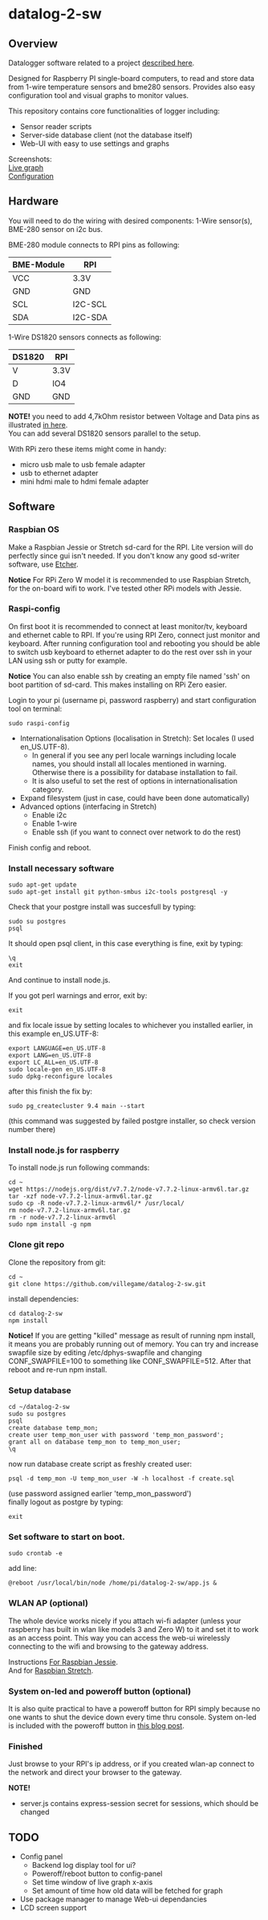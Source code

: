 # datalog-2-sw

## Overview

Datalogger software related to a project [described here](https://villegame.wordpress.com/projects/data-monitoring/portable-temperature-and-humidity-measuring-application-project/).

Designed for Raspberry PI single-board computers, to read and store data from 1-wire temperature sensors and bme280 sensors. Provides also easy configuration tool and visual graphs to monitor values.

This repository contains core functionalities of logger including:
* Sensor reader scripts
* Server-side database client (not the database itself)
* Web-UI with easy to use settings and graphs

Screenshots:  
[Live graph](https://villegame.files.wordpress.com/2018/03/live1.png)  
[Configuration](https://villegame.files.wordpress.com/2018/03/config1.png)  

## Hardware

You will need to do the wiring with desired components: 1-Wire sensor(s), BME-280 sensor on i2c bus.

BME-280 module connects to RPI pins as following:  

| BME-Module | RPI     |
| ---------- | ------- |
| VCC        | 3.3V    |
| GND        | GND     |
| SCL        | I2C-SCL |
| SDA        | I2C-SDA |  

1-Wire DS1820 sensors connects as following: 

| DS1820 | RPI  |
| ------ | ---- |
| V      | 3.3V |
| D      | IO4  |
| GND    | GND  |

**NOTE!** you need to add 4,7kOhm resistor between Voltage and Data pins as illustrated [in here](https://villegame.files.wordpress.com/2018/03/1w.png).  
You can add several DS1820 sensors parallel to the setup.  

With RPi zero these items might come in handy: 
* micro usb male to usb female adapter
* usb to ethernet adapter
* mini hdmi male to hdmi female adapter

## Software

### Raspbian OS

Make a Raspbian Jessie or Stretch sd-card for the RPI. Lite version will do perfectly since gui isn't needed. If you don't know any good sd-writer software, use [Etcher](https://etcher.io/). 

**Notice** For RPi Zero W model it is recommended to use Raspbian Stretch, for the on-board wifi to work. I've tested other RPi models with Jessie.

### Raspi-config 

On first boot it is recommended to connect at least monitor/tv, keyboard and ethernet cable to RPI. If you're using RPI Zero, connect just monitor and keyboard. After running configuration tool and rebooting you should be able to switch usb keyboard to ethernet adapter to do the rest over ssh in your LAN using ssh or putty for example.

**Notice** You can also enable ssh by creating an empty file named 'ssh' on boot partition of sd-card. This makes installing on RPi Zero easier.

Login to your pi (username pi, password raspberry) and start configuration tool on terminal:

```
sudo raspi-config
```

* Internationalisation Options (localisation in Stretch): Set locales (I used en_US.UTF-8).
  * In general if you see any perl locale warnings including locale names, you should install all locales mentioned in warning. Otherwise there is a possibility for database installation to fail.
  * It is also useful to set the rest of options in internationalisation category.
* Expand filesystem (just in case, could have been done automatically)
* Advanced options (interfacing in Stretch)
  * Enable i2c
  * Enable 1-wire
  * Enable ssh (if you want to connect over network to do the rest)

Finish config and reboot.

### Install necessary software

```
sudo apt-get update  
sudo apt-get install git python-smbus i2c-tools postgresql -y
```

Check that your postgre install was succesfull by typing:  

```
sudo su postgres  
psql  
```

It should open psql client, in this case everything is fine, exit by typing:  

```
\q  
exit  
```

And continue to install node.js.

If you got perl warnings and error, exit by:  

```
exit  
```

and fix locale issue by setting locales to whichever you installed earlier, in this example en_US.UTF-8:  

```
export LANGUAGE=en_US.UTF-8  
export LANG=en_US.UTF-8  
export LC_ALL=en_US.UTF-8  
sudo locale-gen en_US.UTF-8  
sudo dpkg-reconfigure locales  
```

after this finish the fix by:  

```
sudo pg_createcluster 9.4 main --start  
```

(this command was suggested by failed postgre installer, so check version number there)


### Install node.js for raspberry

To install node.js run following commands:

```
cd ~  
wget https://nodejs.org/dist/v7.7.2/node-v7.7.2-linux-armv6l.tar.gz  
tar -xzf node-v7.7.2-linux-armv6l.tar.gz  
sudo cp -R node-v7.7.2-linux-armv6l/* /usr/local/  
rm node-v7.7.2-linux-armv6l.tar.gz  
rm -r node-v7.7.2-linux-armv6l  
sudo npm install -g npm  
```

### Clone git repo

Clone the repository from git:  

```
cd ~  
git clone https://github.com/villegame/datalog-2-sw.git  
```

install dependencies:  

```
cd datalog-2-sw  
npm install  
```

**Notice!** If you are getting "killed" message as result of running npm install, it means you are probably running out of memory. You can try and increase swapfile size by editing /etc/dphys-swapfile and changing CONF_SWAPFILE=100 to something like CONF_SWAPFILE=512. After that reboot and re-run npm install.

### Setup database

```
cd ~/datalog-2-sw
sudo su postgres  
psql  
create database temp_mon;  
create user temp_mon_user with password 'temp_mon_password';  
grant all on database temp_mon to temp_mon_user;  
\q  
```

now run database create script as freshly created user:

```
psql -d temp_mon -U temp_mon_user -W -h localhost -f create.sql  
```

(use password assigned earlier 'temp_mon_password')  
finally logout as postgre by typing:  

```
exit  
```


### Set software to start on boot.

```
sudo crontab -e  
```

add line:  

```
@reboot /usr/local/bin/node /home/pi/datalog-2-sw/app.js &  
```

### WLAN AP (optional)

The whole device works nicely if you attach wi-fi adapter (unless your raspberry has built in wlan like models 3 and Zero W) to it and set it to work as an access point. This way you can access the web-ui wirelessly connecting to the wifi and browsing to the gateway address.

Instructions [For Raspbian Jessie](https://learn.adafruit.com/setting-up-a-raspberry-pi-as-a-wifi-access-point/install-software).  
And for [Raspbian Stretch](https://www.raspberrypi.org/documentation/configuration/wireless/access-point.md).

### System on-led and poweroff button (optional)

It is also quite practical to have a poweroff button for RPI simply because no one wants to shut the device down every time thru console. System on-led is included with the poweroff button in [this blog post](https://villegame.wordpress.com/2016/12/05/portable-temp-humidity-reader-part-ii/).

### Finished

Just browse to your RPI's ip address, or if you created wlan-ap connect to the network and direct your browser to the gateway.

**NOTE!**
* server.js contains express-session secret for sessions, which should be changed

## TODO
* Config panel
  * Backend log display tool for ui?
  * Poweroff/reboot button to config-panel
  * Set time window of live graph x-axis
  * Set amount of time how old data will be fetched for graph
* Use package manager to manage Web-ui dependancies
* LCD screen support
